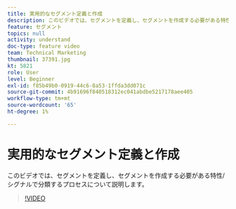 ```yaml
---
title: 実用的なセグメント定義と作成
description: このビデオでは、セグメントを定義し、セグメントを作成する必要がある特性/シグナルで分類するプロセスについて説明します。
feature: セグメント
topics: null
activity: understand
doc-type: feature video
team: Technical Marketing
thumbnail: 37391.jpg
kt: 5821
role: User
level: Beginner
exl-id: f85b49b0-0919-44c6-8a53-1ffda3dd071c
source-git-commit: 4b91696f840518312ec041abdbe5217178aee405
workflow-type: tm+mt
source-wordcount: '65'
ht-degree: 1%

---
```


# 実用的なセグメント定義と作成

このビデオでは、セグメントを定義し、セグメントを作成する必要がある特性/シグナルで分類するプロセスについて説明します。

>[!VIDEO](https://video.tv.adobe.com/v/37391/?quality=12&learn=on)
